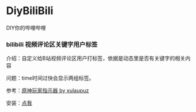 # DiyBiliBili

DIY你的哔哩哔哩

### bilibili 视频评论区关键字用户标签
介绍：自定义给B站视频评论区用户打标签，依据是动态里是否有关键字的相关内容

问题：time时间过快会显示两组标签。

参考：[原神玩家指示器 by xulaupuz](https://greasyfork.org/zh-CN/scripts/450720-%E5%8E%9F%E7%A5%9E%E7%8E%A9%E5%AE%B6%E6%8C%87%E7%A4%BA%E5%99%A8)

安装：[点我](https://github.com/Tamshen/DiyBiliBili/raw/main/com.bilibili.CustomizeCommentUserTag.user.js)


